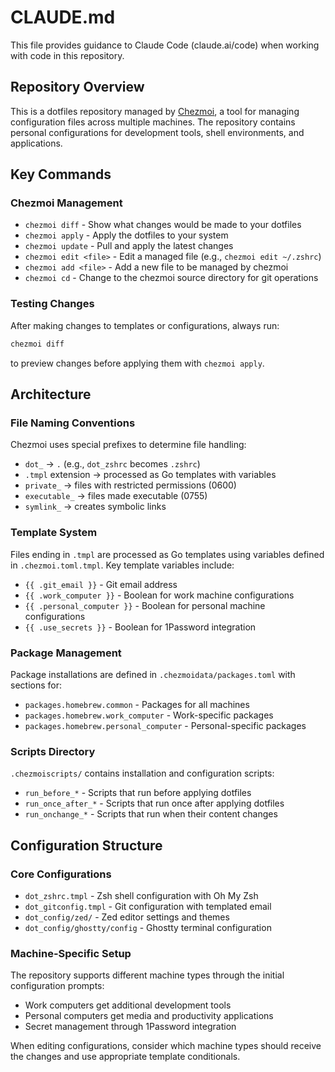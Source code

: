 # CLAUDE.md

This file provides guidance to Claude Code (claude.ai/code) when working with code in this repository.

## Repository Overview

This is a dotfiles repository managed by [Chezmoi](https://www.chezmoi.io/), a tool for managing configuration files across multiple machines. The repository contains personal configurations for development tools, shell environments, and applications.

## Key Commands

### Chezmoi Management
- `chezmoi diff` - Show what changes would be made to your dotfiles
- `chezmoi apply` - Apply the dotfiles to your system
- `chezmoi update` - Pull and apply the latest changes
- `chezmoi edit <file>` - Edit a managed file (e.g., `chezmoi edit ~/.zshrc`)
- `chezmoi add <file>` - Add a new file to be managed by chezmoi
- `chezmoi cd` - Change to the chezmoi source directory for git operations

### Testing Changes
After making changes to templates or configurations, always run:
```bash
chezmoi diff
```
to preview changes before applying them with `chezmoi apply`.

## Architecture

### File Naming Conventions
Chezmoi uses special prefixes to determine file handling:
- `dot_` → `.` (e.g., `dot_zshrc` becomes `.zshrc`)
- `.tmpl` extension → processed as Go templates with variables
- `private_` → files with restricted permissions (0600)
- `executable_` → files made executable (0755)
- `symlink_` → creates symbolic links

### Template System
Files ending in `.tmpl` are processed as Go templates using variables defined in `.chezmoi.toml.tmpl`. Key template variables include:
- `{{ .git_email }}` - Git email address
- `{{ .work_computer }}` - Boolean for work machine configurations
- `{{ .personal_computer }}` - Boolean for personal machine configurations
- `{{ .use_secrets }}` - Boolean for 1Password integration

### Package Management
Package installations are defined in `.chezmoidata/packages.toml` with sections for:
- `packages.homebrew.common` - Packages for all machines
- `packages.homebrew.work_computer` - Work-specific packages
- `packages.homebrew.personal_computer` - Personal-specific packages

### Scripts Directory
`.chezmoiscripts/` contains installation and configuration scripts:
- `run_before_*` - Scripts that run before applying dotfiles
- `run_once_after_*` - Scripts that run once after applying dotfiles
- `run_onchange_*` - Scripts that run when their content changes

## Configuration Structure

### Core Configurations
- `dot_zshrc.tmpl` - Zsh shell configuration with Oh My Zsh
- `dot_gitconfig.tmpl` - Git configuration with templated email
- `dot_config/zed/` - Zed editor settings and themes
- `dot_config/ghostty/config` - Ghostty terminal configuration

### Machine-Specific Setup
The repository supports different machine types through the initial configuration prompts:
- Work computers get additional development tools
- Personal computers get media and productivity applications
- Secret management through 1Password integration

When editing configurations, consider which machine types should receive the changes and use appropriate template conditionals.